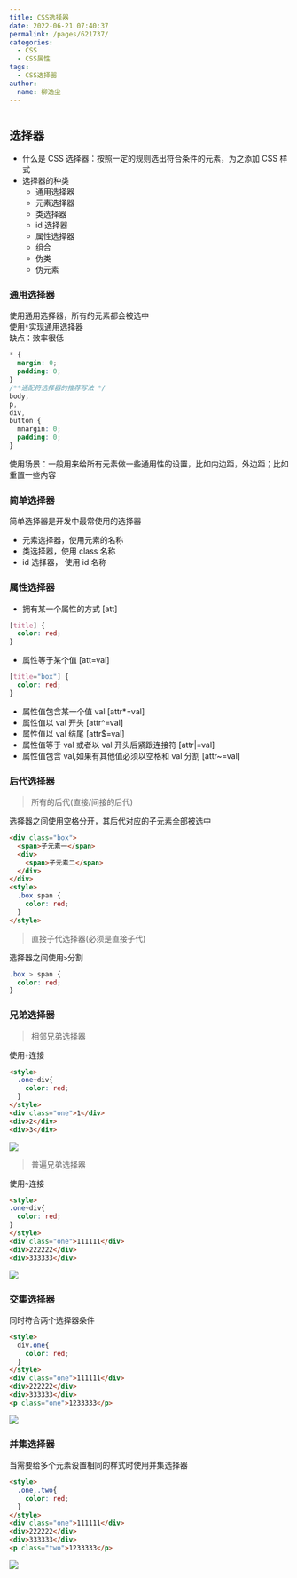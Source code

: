 ```yaml
---
title: CSS选择器
date: 2022-06-21 07:40:37
permalink: /pages/621737/
categories:
  - CSS
  - CSS属性
tags:
  - CSS选择器
author: 
  name: 柳逸尘
---
```


#

## 选择器

- 什么是 CSS 选择器：按照一定的规则选出符合条件的元素，为之添加 CSS 样式
- 选择器的种类
  - 通用选择器
  - 元素选择器
  - 类选择器
  - id 选择器
  - 属性选择器
  - 组合
  - 伪类
  - 伪元素

### 通用选择器

使用通用选择器，所有的元素都会被选中<br/>
使用`*`实现通用选择器<br/>
缺点：效率很低

```css
* {
  margin: 0;
  padding: 0;
}
/**通配符选择器的推荐写法 */
body,
p,
div,
button {
  mnargin: 0;
  padding: 0;
}
```

使用场景：一般用来给所有元素做一些通用性的设置，比如内边距，外边距；比如重置一些内容

### 简单选择器

简单选择器是开发中最常使用的选择器

- 元素选择器，使用元素的名称
- 类选择器，使用 class 名称
- id 选择器， 使用 id 名称

### 属性选择器

- 拥有某一个属性的方式 [att]

```css
[title] {
  color: red;
}
```

- 属性等于某个值 [att=val]

```css
[title="box"] {
  color: red;
}
```

- 属性值包含某一个值 val [attr*=val]
- 属性值以 val 开头 [attr^=val]
- 属性值以 val 结尾 [attr$=val]
- 属性值等于 val 或者以 val 开头后紧跟连接符 [attr|=val]
- 属性值包含 val,如果有其他值必须以空格和 val 分割 [attr~=val]

### 后代选择器

> 所有的后代(直接/间接的后代)

选择器之间使用空格分开，其后代对应的子元素全部被选中

```HTML
<div class="box">
  <span>子元素一</span>
  <div>
    <span>子元素二</span>
  </div>
</div>
<style>
  .box span {
    color: red;
  }
</style>
```

> 直接子代选择器(必须是直接子代)

选择器之间使用`>`分割

```css
.box > span {
  color: red;
}
```

### 兄弟选择器

> 相邻兄弟选择器

使用`+`连接

```HTML
<style>
  .one+div{
    color: red;
  }
</style>
<div class="one">1</div>
<div>2</div>
<div>3</div>
```

![](https://cdn.staticaly.com/gh/liuyichens/blog_img@main/20220620221807.png)

> 普遍兄弟选择器

使用`~`连接

```HTML
<style>
.one~div{
  color: red;
}
</style>
<div class="one">111111</div>
<div>222222</div>
<div>333333</div>
```

![](https://cdn.staticaly.com/gh/liuyichens/blog_img@main/20220620221939.png)

### 交集选择器

同时符合两个选择器条件

```HTML
<style>
  div.one{
    color: red;
  }
</style>
<div class="one">111111</div>
<div>222222</div>
<div>333333</div>
<p class="one">1233333</p>
```

![](https://cdn.staticaly.com/gh/liuyichens/blog_img@main/20220620222232.png)

### 并集选择器

当需要给多个元素设置相同的样式时使用并集选择器

```HTML
<style>
  .one,.two{
    color: red;
  }
</style>
<div class="one">111111</div>
<div>222222</div>
<div>333333</div>
<p class="two">1233333</p>
```

![](https://cdn.staticaly.com/gh/liuyichens/blog_img@main/20220620222517.png)